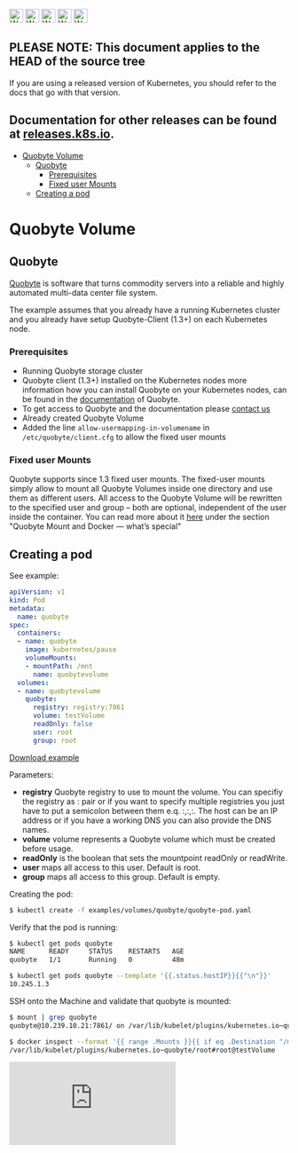 <!-- BEGIN MUNGE: UNVERSIONED_WARNING -->

<!-- BEGIN STRIP_FOR_RELEASE -->

<img src="http://kubernetes.io/kubernetes/img/warning.png" alt="WARNING"
     width="25" height="25">
<img src="http://kubernetes.io/kubernetes/img/warning.png" alt="WARNING"
     width="25" height="25">
<img src="http://kubernetes.io/kubernetes/img/warning.png" alt="WARNING"
     width="25" height="25">
<img src="http://kubernetes.io/kubernetes/img/warning.png" alt="WARNING"
     width="25" height="25">
<img src="http://kubernetes.io/kubernetes/img/warning.png" alt="WARNING"
     width="25" height="25">

<h2>PLEASE NOTE: This document applies to the HEAD of the source tree</h2>

If you are using a released version of Kubernetes, you should
refer to the docs that go with that version.

Documentation for other releases can be found at
[releases.k8s.io](http://releases.k8s.io).
</strong>
--

<!-- END STRIP_FOR_RELEASE -->

<!-- END MUNGE: UNVERSIONED_WARNING -->

<!-- BEGIN MUNGE: GENERATED_TOC -->

- [Quobyte Volume](#quobyte-volume)
  - [Quobyte](#quobyte)
    - [Prerequisites](#prerequisites)
    - [Fixed user Mounts](#fixed-user-mounts)
  - [Creating a pod](#creating-a-pod)

<!-- END MUNGE: GENERATED_TOC -->

# Quobyte Volume

## Quobyte

[Quobyte](http://www.quobyte.com) is software that turns commodity servers into a reliable and highly automated multi-data center file system.

The example assumes that you already have a running Kubernetes cluster and you already have setup Quobyte-Client (1.3+) on each Kubernetes node.

### Prerequisites

- Running Quobyte storage cluster
- Quobyte client (1.3+) installed on the Kubernetes nodes more information how you can install Quobyte on your Kubernetes nodes, can be found in the [documentation](https://support.quobyte.com) of Quobyte.
- To get access to Quobyte and the documentation please [contact us](http://www.quobyte.com/get-quobyte)
- Already created Quobyte Volume
- Added the line `allow-usermapping-in-volumename` in `/etc/quobyte/client.cfg` to allow the fixed user mounts

### Fixed user Mounts

Quobyte supports since 1.3 fixed user mounts. The fixed-user mounts simply allow to mount all Quobyte Volumes inside one directory and use them as different users. All access to the Quobyte Volume will be rewritten to the specified user and group – both are optional, independent of the user inside the container. You can read more about it [here](https://blog.inovex.de/docker-plugins) under the section "Quobyte Mount and Docker — what’s special"

## Creating a pod

See example:

<!-- BEGIN MUNGE: EXAMPLE ./quobyte-pod.yaml -->

```yaml
apiVersion: v1
kind: Pod
metadata:
  name: quobyte
spec:
  containers:
  - name: quobyte
    image: kubernetes/pause
    volumeMounts:
    - mountPath: /mnt
      name: quobytevolume
  volumes:
  - name: quobytevolume
    quobyte:
      registry: registry:7861
      volume: testVolume
      readOnly: false
      user: root
      group: root
```

[Download example](quobyte-pod.yaml?raw=true)
<!-- END MUNGE: EXAMPLE ./quobyte-pod.yaml -->

Parameters:
* **registry** Quobyte registry to use to mount the volume. You can specifiy the registry as <host>:<port> pair or if you want to specify multiple registries you just have to put a semicolon between them e.q. <host1>:<port>,<host2>:<port>,<host3>:<port>. The host can be an IP address or if you have a working DNS you can also provide the DNS names.
* **volume** volume represents a Quobyte volume which must be created before usage.
* **readOnly** is the boolean that sets the mountpoint readOnly or readWrite.
* **user** maps all access to this user. Default is root.
* **group** maps all access to this group. Default is empty.

Creating the pod:

```bash
$ kubectl create -f examples/volumes/quobyte/quobyte-pod.yaml
```

Verify that the pod is running:

```bash
$ kubectl get pods quobyte
NAME      READY     STATUS    RESTARTS   AGE
quobyte   1/1       Running   0          48m

$ kubectl get pods quobyte --template '{{.status.hostIP}}{{"\n"}}'
10.245.1.3
```

SSH onto the Machine and validate that quobyte is mounted:

```bash
$ mount | grep quobyte
quobyte@10.239.10.21:7861/ on /var/lib/kubelet/plugins/kubernetes.io~quobyte type fuse (rw,nosuid,nodev,noatime,user_id=0,group_id=0,default_permissions,allow_other)

$ docker inspect --format '{{ range .Mounts }}{{ if eq .Destination "/mnt"}}{{ .Source }}{{ end }}{{ end }}' 55ab97593cd3
/var/lib/kubelet/plugins/kubernetes.io~quobyte/root#root@testVolume
```

<!-- BEGIN MUNGE: GENERATED_ANALYTICS -->
[![Analytics](https://kubernetes-site.appspot.com/UA-36037335-10/GitHub/examples/volumes/quobyte/Readme.md?pixel)]()
<!-- END MUNGE: GENERATED_ANALYTICS -->
